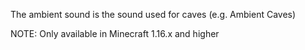 The ambient sound is the sound used for caves (e.g. Ambient Caves)

NOTE: Only available in Minecraft 1.16.x and higher